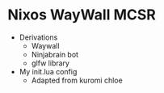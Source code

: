 # Nixos WayWall MCSR
- Derivations
    - Waywall
    - Ninjabrain bot
    - glfw library
- My init.lua config 
    - Adapted from kuromi chloe
